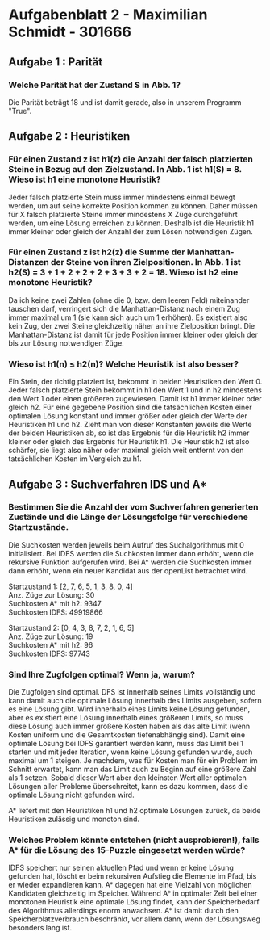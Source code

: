 # Aufgabenblatt 2 - Maximilian Schmidt - 301666

## Aufgabe 1 : Parität

### Welche Parität hat der Zustand S in Abb. 1? 

Die Parität beträgt 18 und ist damit gerade, also in unserem Programm "True".

## Aufgabe 2 : Heuristiken

### Für  einen  Zustand  z  ist  h1(z)  die  Anzahl  der  falsch  platzierten  Steine  in  Bezug  auf  den Zielzustand. In Abb. 1 ist h1(S) = 8. Wieso ist h1 eine monotone Heuristik?

Jeder falsch platzierte Stein muss immer mindestens einmal bewegt werden, um auf seine korrekte Position kommen zu können. Daher müssen für X falsch platzierte Steine immer mindestens X Züge durchgeführt werden, um eine Lösung erreichen zu können. Deshalb ist die Heuristik h1 immer kleiner oder gleich der Anzahl der zum Lösen notwendigen Zügen.

### Für  einen  Zustand  z  ist  h2(z)  die  Summe  der  Manhattan-Distanzen  der  Steine  von  ihren Zielpositionen. In Abb. 1 ist h2(S) = 3 + 1 + 2 + 2 + 2 + 3 + 3 + 2 = 18. Wieso ist h2 eine monotone Heuristik?

Da ich keine zwei Zahlen (ohne die 0, bzw. dem leeren Feld) miteinander tauschen darf, verringert sich die Manhattan-Distanz nach einem Zug immer maximal um 1 (sie kann sich auch um 1 erhöhen). Es existiert also kein Zug, der zwei Steine gleichzeitig näher an ihre Zielposition bringt. Die Manhattan-Distanz ist damit für jede Position immer kleiner oder gleich der bis zur Lösung notwendigen Züge.

### Wieso ist h1(n) ≤ h2(n)? Welche Heuristik ist also besser? 

Ein Stein, der richtig platziert ist, bekommt in beiden Heuristiken den Wert 0. Jeder falsch platzierte Stein bekommt in h1 den Wert 1 und in h2 mindestens den Wert 1 oder einen größeren zugewiesen. Damit ist h1 immer kleiner oder gleich h2. Für eine gegebene Position sind die tatsächlichen Kosten einer optimalen Lösung konstant und immer größer oder gleich der Werte der Heuristiken h1 und h2. Zieht man von dieser Konstanten jeweils die Werte der beiden Heuristiken ab, so ist das Ergebnis für die Heuristik h2 immer kleiner oder gleich des Ergebnis für Heuristik h1. Die Heuristik h2 ist also schärfer, sie liegt also näher oder maximal gleich weit entfernt von den tatsächlichen Kosten im Vergleich zu h1.

## Aufgabe 3 : Suchverfahren IDS und A*

### Bestimmen Sie die Anzahl der vom Suchverfahren generierten Zustände und die Länge der Lösungsfolge für verschiedene Startzustände.

Die Suchkosten werden jeweils beim Aufruf des Suchalgorithmus mit 0 initialisiert.
Bei IDFS werden die Suchkosten immer dann erhöht, wenn die rekursive Funktion aufgerufen wird.
Bei A* werden die Suchkosten immer dann erhöht, wenn ein neuer Kandidat aus der openList betrachtet wird.

Startzustand 1: [2, 7, 6, 5, 1, 3, 8, 0, 4]  
Anz. Züge zur Lösung: 30  
Suchkosten A* mit h2: 9347  
Suchkosten IDFS: 49919866  

Startzustand 2: [0, 4, 3, 8, 7, 2, 1, 6, 5]  
Anz. Züge zur Lösung: 19  
Suchkosten A* mit h2: 96  
Suchkosten IDFS: 97743  

### Sind Ihre Zugfolgen optimal? Wenn ja, warum?

Die Zugfolgen sind optimal. DFS ist innerhalb seines Limits vollständig und kann damit auch die optimale Lösung innerhalb des Limits ausgeben, sofern es eine Lösung gibt. Wird innerhalb eines Limits keine Lösung gefunden, aber es existiert eine Lösung innerhalb eines größeren Limits, so muss diese Lösung auch immer größere Kosten haben als das alte Limit (wenn Kosten uniform und die Gesamtkosten tiefenabhängig sind). Damit eine optimale Lösung bei IDFS garantiert werden kann, muss das Limit bei 1 starten und mit jeder Iteration, wenn keine Lösung gefunden wurde, auch maximal um 1 steigen. Je nachdem, was für Kosten man für ein Problem im Schnitt erwartet, kann man das Limit auch zu Beginn auf eine größere Zahl als 1 setzen. Sobald dieser Wert aber den kleinsten Wert aller optimalen Lösungen aller Probleme überschreitet, kann es dazu kommen, dass die optimale Lösung nicht gefunden wird.

A* liefert mit den Heuristiken h1 und h2 optimale Lösungen zurück, da beide Heuristiken zulässig und monoton sind.

### Welches Problem könnte entstehen (nicht ausprobieren!), falls A* für die Lösung des 15-Puzzle eingesetzt werden würde?

IDFS speichert nur seinen aktuellen Pfad und wenn er keine Lösung gefunden hat, löscht er beim rekursiven Aufstieg die Elemente im Pfad, bis er wieder expandieren kann. A* dagegen hat eine Vielzahl von möglichen Kandidaten gleichzeitig im Speicher. Während A* in optimaler Zeit bei einer monotonen Heuristik eine optimale Lösung findet, kann der Speicherbedarf des Algorithmus allerdings enorm anwachsen. A* ist damit durch den Speicherplatzverbrauch beschränkt, vor allem dann, wenn der Lösungsweg besonders lang ist.